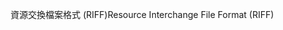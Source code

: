 <span data-ttu-id="47f9f-101">資源交換檔案格式 (RIFF)</span><span class="sxs-lookup"><span data-stu-id="47f9f-101">Resource Interchange File Format (RIFF)</span></span>